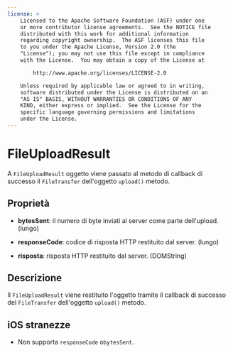 ```yaml
---
license: >
    Licensed to the Apache Software Foundation (ASF) under one
    or more contributor license agreements.  See the NOTICE file
    distributed with this work for additional information
    regarding copyright ownership.  The ASF licenses this file
    to you under the Apache License, Version 2.0 (the
    "License"); you may not use this file except in compliance
    with the License.  You may obtain a copy of the License at

        http://www.apache.org/licenses/LICENSE-2.0

    Unless required by applicable law or agreed to in writing,
    software distributed under the License is distributed on an
    "AS IS" BASIS, WITHOUT WARRANTIES OR CONDITIONS OF ANY
    KIND, either express or implied.  See the License for the
    specific language governing permissions and limitations
    under the License.
---
```


# FileUploadResult

A `FileUploadResult` oggetto viene passato al metodo di callback di successo il `FileTransfer` dell'oggetto `upload()` metodo.

## Proprietà

*   **bytesSent**: il numero di byte inviati al server come parte dell'upload. (lungo)

*   **responseCode**: codice di risposta HTTP restituito dal server. (lungo)

*   **risposta**: risposta HTTP restituito dal server. (DOMString)

## Descrizione

Il `FileUploadResult` viene restituito l'oggetto tramite il callback di successo del `FileTransfer` dell'oggetto `upload()` metodo.

## iOS stranezze

*   Non supporta `responseCode` o`bytesSent`.